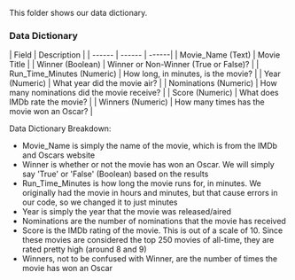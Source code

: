 This folder shows our data dictionary.

### Data Dictionary
| Field | Description |
| ------ | ------ | ------|
| Movie_Name (Text) | Movie Title |
| Winner (Boolean) | Winner or Non-Winner (True or False)? |
| Run_Time_Minutes (Numeric) | How long, in minutes, is the movie? |
| Year (Numeric) | What year did the movie air? |
| Nominations (Numeric) | How many nominations did the movie receive? |
| Score (Numeric) | What does IMDb rate the movie? |
| Winners (Numeric) | How many times has the movie won an Oscar? |

Data Dictionary Breakdown:
- Movie_Name is simply the name of the movie, which is from the IMDb and Oscars website
- Winner is whether or not the movie has won an Oscar. We will simply say 'True' or 'False' (Boolean) based on the results
- Run_Time_Minutes is how long the movie runs for, in minutes. We originally had the movie in hours and minutes, but that cause errors in our code, so we changed it to just minutes
- Year is simply the year that the movie was released/aired
- Nominations are the number of nominations that the movie has received
- Score is the IMDb rating of the movie. This is out of a scale of 10. Since these movies are considered the top 250 movies of all-time, they are rated pretty high (around 8 and 9)
- Winners, not to be confused with Winner, are the number of times the movie has won an Oscar

